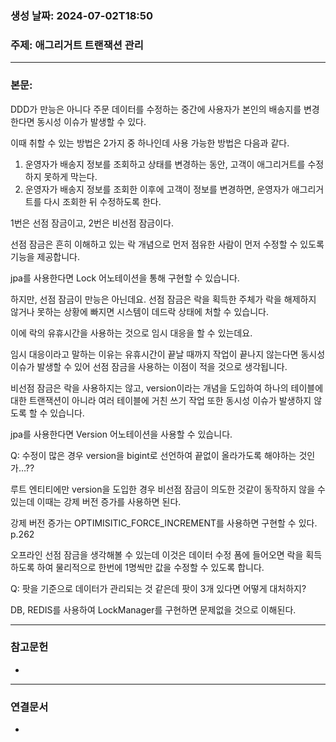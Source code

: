 ### 생성 날짜: 2024-07-02T18:50
### 주제: 애그리거트 트랜잭션 관리
---
### 본문:
DDD가 만능은 아니다 주문 데이터를 수정하는 중간에 사용자가 본인의 배송지를 변경한다면 동시성 이슈가 발생할 수 있다.

이때 취할 수 있는 방법은 2가지 중 하나인데 사용 가능한 방법은 다음과 같다.

  

1. 운영자가 배송지 정보를 조회하고 상태를 변경하는 동안, 고객이 애그리거트를 수정하지 못하게 막는다.
2. 운영자가 배송지 정보를 조회한 이후에 고객이 정보를 변경하면, 운영자가 애그리거트를 다시 조회한 뒤 수정하도록 한다.

  

1번은 선점 잠금이고, 2번은 비선점 잠금이다.

  

선점 잠금은 흔히 이해하고 있는 락 개념으로 먼저 점유한 사람이 먼저 수정할 수 있도록 기능을 제공합니다.

jpa를 사용한다면 Lock 어노테이션을 통해 구현할 수 있습니다.

  

하지만, 선점 잠금이 만능은 아닌데요. 선점 잠금은 락을 획득한 주체가 락을 해제하지 않거나 못하는 상황에 빠지면 시스템이 데드락 상태에 처할 수 있습니다.

이에 락의 유휴시간을 사용하는 것으로 임시 대응을 할 수 있는데요.

  

임시 대응이라고 말하는 이유는 유휴시간이 끝날 때까지 작업이 끝나지 않는다면 동시성 이슈가 발생할 수 있어 선점 잠금을 사용하는 이점이 적을 것으로 생각됩니다.

  

비선점 잠금은 락을 사용하지는 않고, version이라는 개념을 도입하여 하나의 테이블에 대한 트랜잭션이 아니라 여러 테이블에 거친 쓰기 작업 또한 동시성 이슈가 발생하지 않도록 할 수 있습니다.

jpa를 사용한다면 Version 어노테이션을 사용할 수 있습니다.

  

Q: 수정이 많은 경우 version을 bigint로 선언하여 끝없이 올라가도록 해야하는 것인가…??

  

루트 엔티티에만 version을 도입한 경우 비선점 잠금이 의도한 것같이 동작하지 않을 수 있는데 이때는 강제 버전 증가를 사용하면 된다.

강제 버전 증가는 OPTIMISITIC_FORCE_INCREMENT를 사용하면 구현할 수 있다. p.262

  

오프라인 선점 잠금을 생각해볼 수 있는데 이것은 데이터 수정 폼에 들어오면 락을 획득하도록 하여 물리적으로 한번에 1명씩만 값을 수정할 수 있도록 합니다.

  

Q: 팟을 기준으로 데이터가 관리되는 것 같은데 팟이 3개 있다면 어떻게 대처하지?

DB, REDIS를 사용하여 LockManager를 구현하면 문제없을 것으로 이해된다.


---
### 참고문헌
- 
---
### 연결문서
- 

